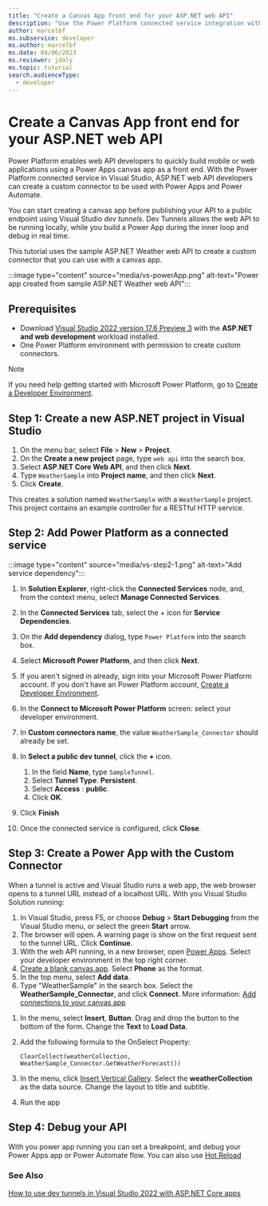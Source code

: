 ```yaml
---
title: "Create a Canvas App front end for your ASP.NET web API"
description: "Use the Power Platform connected service integration with Visual Studio to create a canvas Power App for your ASP.NET web API"
author: marcelbf
ms.subservice: developer
ms.author: marcelbf
ms.date: 04/06/2023
ms.reviewer: jdaly
ms.topic: tutorial
search.audienceType: 
  - developer
---
```

# Create a Canvas App front end for your ASP.NET web API

Power Platform enables web API developers to quickly build mobile or web applications using a Power Apps canvas app as a front end. With the Power Platform connected service in Visual Studio, ASP.NET web API developers can create a custom connector to be used with Power Apps and Power Automate.

You can start creating a canvas app before publishing your API to a public endpoint using Visual Studio *dev tunnels*. Dev Tunnels allows the web API to be running locally, while you build a Power App during the inner loop and debug in real time.

This tutorial uses the sample ASP.NET Weather web API to create a custom connector that you can use with a canvas app.

:::image type="content" source="media/vs-powerApp.png" alt-text="Power app created from sample ASP.NET Weather web API":::

## Prerequisites

- Download [Visual Studio 2022 version 17.6 Preview 3](/visualstudio/releases/2022/release-notes-preview) with the **ASP.NET and web development**  workload installed.
- One Power Platform environment with permission to create custom connectors.

>[!NOTE]
>
> If you need help getting started with Microsoft Power Platform, go to [Create a Developer Environment](create-developer-environment.md).

## Step 1: Create a new ASP.NET project in Visual Studio

1. On the menu bar, select **File** > **New** > **Project**.
1. On the **Create a new project** page, type `web api` into the search box.
1. Select **ASP.NET Core Web API**, and then click **Next**.
1. Type `WeatherSample` into **Project name**, and then click **Next**.
1. Click **Create**.

This creates a solution named `WeatherSample` with a `WeatherSample` project. This project contains an example controller for a RESTful HTTP service.

## Step 2: Add Power Platform as a connected service

:::image type="content" source="media/vs-step2-1.png" alt-text="Add service dependency":::

1. In **Solution Explorer**, right-click the **Connected Services** node, and, from the context menu, select **Manage Connected Services**.
1. In the **Connected Services** tab, select the + icon for **Service Dependencies**.
1. On the **Add dependency** dialog, type `Power Platform` into the search box.
1. Select **Microsoft Power Platform**, and then click **Next**.
1. If you aren't signed in already, sign into your Microsoft Power Platform account. If you don't have an Power Platform account, [Create a Developer Environment](create-developer-environment.md).
1. In the **Connect to Microsoft Power Platform** screen: select your developer environment.
1. In **Custom connectors name**, the value `WeatherSample_Connector` should already be set.
1. In **Select a public dev tunnel**, click the **+** icon.
   
   1. In the field **Name**, type `SampleTunnel`.
   1. Select **Tunnel Type**: **Persistent**.
   1. Select **Access** : **public**.
   1. Click **OK**.
   
1. Click **Finish**
1. Once the connected service is configured, click **Close**.

## Step 3: Create a Power App with the Custom Connector

When a tunnel is active and Visual Studio runs a web app, the web browser opens to a tunnel URL instead of a localhost URL. With you Visual Studio Solution running:

1. In Visual Studio, press F5, or choose **Debug** > **Start Debugging** from the Visual Studio menu, or select the green **Start** arrow.
1. The browser will open. A warning page is show on the first request sent to the tunnel URL. Click **Continue**.
1. With the web API running, in a new browser, open [Power Apps](https://make.powerapps.com). Select your developer environment in the top right corner.
1. [Create a blank canvas app](/power-apps/maker/canvas-apps/create-blank-app). Select **Phone** as the format.
1. In the top menu, select **Add data**.
1. Type "WeatherSample" in the search box. Select the **WeatherSample_Connector**, and click **Connect**. More information: [Add connections to your canvas app](/power-apps/maker/canvas-apps/add-data-connection)
<!-- Above didn't work for me -->
1. In the menu, select **Insert**, **Button**. Drag and drop the button to the bottom of the form. Change the **Text** to **Load Data**.
1. Add the following formula to the OnSelect Property:
   
   ```powerapps-dot
   ClearCollect(weatherCollection, WeatherSample_Connector.GetWeatherForecast())
   ```
   
1. In the menu, click [Insert Vertical Gallery](/power-apps/maker/canvas-apps/add-gallery). Select the **weatherCollection** as the data source. Change the layout to title and subtitle.
1. Run the app

## Step 4: Debug your API

With you power app running you can set a breakpoint, and debug your Power Apps app or Power Automate flow. You can also use [Hot Reload](/visualstudio/debugger/hot-reload?view=vs-2022)


### See Also

[How to use dev tunnels in Visual Studio 2022 with ASP.NET Core apps](/aspnet/core/test/dev-tunnels)